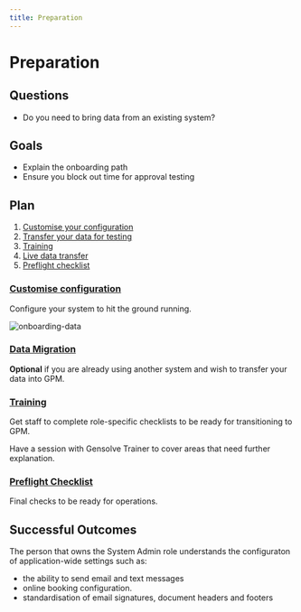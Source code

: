 ```yaml
---
title: Preparation
---
```


# Preparation

## Questions

- Do you need to bring data from an existing system?

## Goals

- Explain the onboarding path
- Ensure you block out time for approval testing

## Plan

1. [Customise your configuration](./system-configuration/)
2. [Transfer your data for testing](./data-migration/)
3. [Training](./training/)
4. [Live data transfer](./live-data-transfer/)
5. [Preflight checklist](./preflight-checklist/)

### [Customise configuration](./system-configuration/)

Configure your system to hit the ground running.

![onboarding-data](https://drive.google.com/uc?id=1nv2W5JH8R3lFNCgljOuzdAH5nL1DADKm)

### [Data Migration](./data-migration/)

**Optional** if you are already using another system and wish to transfer your data into GPM.

### [Training](./training/)

Get staff to complete role-specific checklists to be ready for transitioning to GPM.

Have a session with Gensolve Trainer to cover areas that need further explanation.

### [Preflight Checklist](./preflight-checklist/)

Final checks to be ready for operations.

## Successful Outcomes

The person that owns the System Admin role understands the configuraton of application-wide settings such as:

- the ability to send email and text messages
- online booking configuration.
- standardisation of email signatures, document headers and footers
